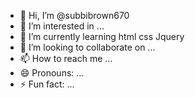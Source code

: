 - 👋 Hi, I’m @subbibrown670
- 👀 I’m interested in ...
- 🌱 I’m currently learning html css Jquery
- 💞️ I’m looking to collaborate on ...
- 📫 How to reach me ...
- 😄 Pronouns: ...
- ⚡ Fun fact: ...

<!---
subbibrown670/subbibrown670 is a ✨ special ✨ repository because its `README.md` (this file) appears on your GitHub profile.
You can click the Preview link to take a look at your changes.
--->
